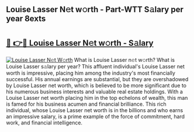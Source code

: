 ## Louise Lasser N𝚎t w𝚘rth - Part-WTT S𝚊lary per year 8exts

# <h2><a href="http://gc1wgh.nevu.top/?p=Louise+Lasser">🔗 👉🔴 Louise Lasser N𝚎t w𝚘rth - S𝚊lary</a></h2>

[![Louise Lasser N𝚎t W𝚘rth](https://i.imgur.com/Oavwk0R.jpeg)](http://gc1wgh.nevu.top/?p=Louise+Lasser)
What is Louise Lasser n𝚎t w𝚘rth? What is Louise Lasser s𝚊lary per year?
This affluent individual's Louise Lasser net worth is impressive, placing him among the industry's most financially successful. His annual earnings are substantial, but they are overshadowed by Louise Lasser net worth, which is believed to be more significant due to his numerous business interests and valuable real estate holdings. With a Louise Lasser net worth placing him in the top echelons of wealth, this man is famed for his business acumen and financial brilliance. This rich individual, whose Louise Lasser net worth is in the billions and who earns an impressive salary, is a prime example of the force of commitment, hard work, and financial intelligence.
